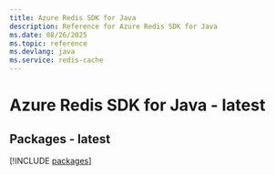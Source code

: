 ```yaml
---
title: Azure Redis SDK for Java
description: Reference for Azure Redis SDK for Java
ms.date: 08/26/2025
ms.topic: reference
ms.devlang: java
ms.service: redis-cache
---
```

# Azure Redis SDK for Java - latest
## Packages - latest
[!INCLUDE [packages](redis-index.md)]